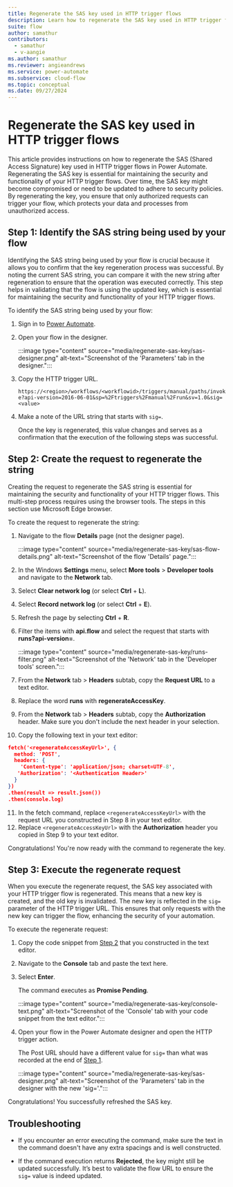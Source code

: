 ```yaml
---
title: Regenerate the SAS key used in HTTP trigger flows
description: Learn how to regenerate the SAS key used in HTTP trigger flows in Power Automate.
suite: flow
author: samathur
contributors:
  - samathur
  - v-aangie
ms.author: samathur
ms.reviewer: angieandrews
ms.service: power-automate
ms.subservice: cloud-flow
ms.topic: conceptual
ms.date: 09/27/2024
---
```


# Regenerate the SAS key used in HTTP trigger flows

This article provides instructions on how to regenerate the SAS (Shared Access Signature) key used in HTTP trigger flows in Power Automate. Regenerating the SAS key is essential for maintaining the security and functionality of your HTTP trigger flows. Over time, the SAS key might become compromised or need to be updated to adhere to security policies. By regenerating the key, you ensure that only authorized requests can trigger your flow, which protects your data and processes from unauthorized access.

## Step 1: Identify the SAS string being used by your flow

Identifying the SAS string being used by your flow is crucial because it allows you to confirm that the key regeneration process was successful. By noting the current SAS string, you can compare it with the new string after regeneration to ensure that the operation was executed correctly. This step helps in validating that the flow is using the updated key, which is essential for maintaining the security and functionality of your HTTP trigger flows.

To identify the SAS string being used by your flow:

1. Sign in to [Power Automate](https://flow.microsoft.com/).
1. Open your flow in the designer.

    :::image type="content" source="media/regenerate-sas-key/sas-designer.png" alt-text="Screenshot of the 'Parameters' tab in the designer.":::

1. Copy the HTTP trigger URL.
 
    `https://<region>/workflows/<workflowid>/triggers/manual/paths/invoke?api-version=2016-06-01&sp=%2Ftriggers%2Fmanual%2Frun&sv=1.0&sig=<value>`

1. Make a note of the URL string that starts with `sig=`.

    Once the key is regenerated, this value changes and serves as a confirmation that the execution of the following steps was successful.

## Step 2: Create the request to regenerate the string

Creating the request to regenerate the SAS string is essential for maintaining the security and functionality of your HTTP trigger flows. This multi-step process requires using the browser tools. The steps in this section use Microsoft Edge browser.

To create the request to regenerate the string:

1. Navigate to the flow **Details** page (not the designer page).

    :::image type="content" source="media/regenerate-sas-key/sas-flow-details.png" alt-text="Screenshot of the flow 'Details' page.":::

1. In the Windows **Settings** menu, select **More tools** > **Developer tools** and navigate to the **Network** tab.
1. Select **Clear network log** (or select **Ctrl** + **L**).
1. Select **Record network log** (or select **Ctrl** + **E**).
1. Refresh the page by selecting **Ctrl** + **R**.
1. Filter the items with **api.flow** and select the request that starts with **runs?api-version=**.

    :::image type="content" source="media/regenerate-sas-key/runs-filter.png" alt-text="Screenshot of the 'Network' tab in the 'Developer tools' screen.":::

1. From the **Network** tab > **Headers** subtab, copy the **Request URL** to a text editor.
1. Replace the word **runs** with **regenerateAccessKey**.
1. From the **Network** tab > **Headers** subtab, copy the **Authorization** header. Make sure you don't include the next header in your selection.
1. Copy the following text in your text editor:

``` json
fetch('<regenerateAccessKeyUrl>', {
  method: 'POST',
  headers: {
    'Content-type': 'application/json; charset=UTF-8',
   'Authorization': '<Authentication Header>'
  }
})
.then(result => result.json())
.then(console.log)
```

11. In the fetch command, replace  `<regenerateAccessKeyUrl>` with the request URL you constructed in Step 8 in your text editor.
12. Replace `<regenerateAccessKeyUrl>` with the **Authorization** header you copied in Step 9 to your text editor.

Congratulations! You're now ready with the command to regenerate the key.

## Step 3: Execute the regenerate request

When you execute the regenerate request, the SAS key associated with your HTTP trigger flow is regenerated. This means that a new key is created, and the old key is invalidated. The new key is reflected in the `sig=` parameter of the HTTP trigger URL. This ensures that only requests with the new key can trigger the flow, enhancing the security of your automation.

To execute the regenerate request:

1. Copy the code snippet from [Step 2](#step-2-create-the-request-to-regenerate-the-string) that you constructed in the text editor.
1. Navigate to the **Console** tab and paste the text here.
1. Select **Enter**.

    The command executes as **Promise Pending**.

    :::image type="content" source="media/regenerate-sas-key/console-text.png" alt-text="Screenshot of the 'Console' tab with your code snippet from the text editor.":::

1. Open your flow in the Power Automate designer and open the HTTP trigger action.

    The Post URL should have a different value for `sig=` than what was recorded at the end of [Step 1](#step-1-identify-the-sas-string-being-used-by-your-flow).

    :::image type="content" source="media/regenerate-sas-key/sas-designer.png" alt-text="Screenshot of the 'Parameters' tab in the designer with the new 'sig='.":::

Congratulations! You successfully refreshed the SAS key.

## Troubleshooting

- If you encounter an error executing the command, make sure the text in the command doesn't have any extra spacings and is well constructed.

- If the command execution returns **Rejected**, the key might still be updated successfully. It’s best to validate the flow URL to ensure the `sig=` value is indeed updated.

